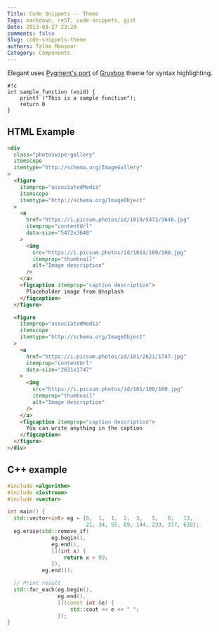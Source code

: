 ```yaml
---
Title: Code Snippets -- Theme
Tags: markdown, reST, code-snippets, gist
Date: 2013-08-27 23:20
comments: false
Slug: code-snippets-theme
authors: Talha Mansoor
Category: Components
---
```


Elegant uses [Pygment's port](https://github.com/daveyarwood/gruvbox-pygments)
of [Gruvbox](https://github.com/morhetz/gruvbox) theme for syntax highlighting.

    #!c
    int sample_function (void) {
        printf ("This is a sample function");
        return 0
    }

## HTML Example

```html
<div
  class="photoswipe-gallery"
  itemscope
  itemtype="http://schema.org/ImageGallery"
>
  <figure
    itemprop="associatedMedia"
    itemscope
    itemtype="http://schema.org/ImageObject"
  >
    <a
      href="https://i.picsum.photos/id/1019/5472/3648.jpg"
      itemprop="contentUrl"
      data-size="5472x3648"
    >
      <img
        src="https://i.picsum.photos/id/1019/100/100.jpg"
        itemprop="thumbnail"
        alt="Image description"
      />
    </a>
    <figcaption itemprop="caption description">
      Placeholder image from Unsplash
    </figcaption>
  </figure>

  <figure
    itemprop="associatedMedia"
    itemscope
    itemtype="http://schema.org/ImageObject"
  >
    <a
      href="https://i.picsum.photos/id/101/2621/1747.jpg"
      itemprop="contentUrl"
      data-size="2621x1747"
    >
      <img
        src="https://i.picsum.photos/id/101/100/100.jpg"
        itemprop="thumbnail"
        alt="Image description"
      />
    </a>
    <figcaption itemprop="caption description">
      You can write anything in the caption
    </figcaption>
  </figure>
</div>
```
## C++ example

```cpp
#include <algorithm>
#include <iostream>
#include <vector>

int main() {
  std::vector<int> eg = {0,  1,  1,  2,  3,   5,   8,   13,
                         21, 34, 55, 89, 144, 233, 377, 610};
  eg.erase(std::remove_if(
              eg.begin(),
              eg.end(),
              [](int x) {
                  return x > 99;
              }),
           eg.end());

  // Print result
  std::for_each(eg.begin(),
                eg.end(),
                [](const int &e) {
                    std::cout << e << " ";
                });
}
```



